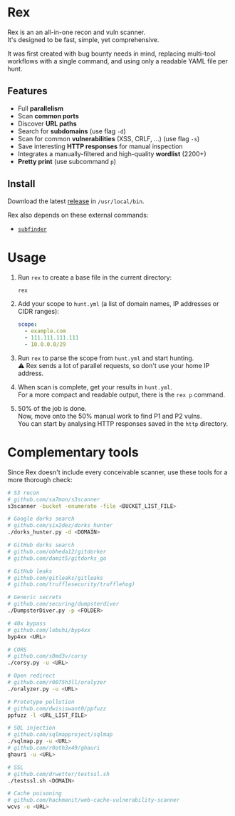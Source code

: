 # Rex

Rex is an an all-in-one recon and vuln scanner.  
It's designed to be fast, simple, yet comprehensive.

It was first created with bug bounty needs in mind, replacing multi-tool workflows with a single command, and using only a readable YAML file per hunt.

## Features

- Full **parallelism**
- Scan **common ports**
- Discover **URL paths**
- Search for **subdomains** (use flag `-d`)
- Scan for common **vulnerabilities** (XSS, CRLF, …) (use flag `-s`)
- Save interesting **HTTP responses** for manual inspection
- Integrates a manually-filtered and high-quality **wordlist** (2200+)
- **Pretty print** (use subcommand `p`)

## Install

Download the latest [release](https://github.com/xthezealot/rex/releases) in `/usr/local/bin`.

Rex also depends on these external commands:

- [`subfinder`](https://github.com/projectdiscovery/subfinder)

# Usage

1. Run `rex` to create a base file in the current directory:

   ```bash
   rex
   ```

2. Add your scope to `hunt.yml` (a list of domain names, IP addresses or CIDR ranges):

   ```yml
   scope:
     - example.com
     - 111.111.111.111
     - 10.0.0.0/29
   ```

3. Run `rex` to parse the scope from `hunt.yml` and start hunting.  
   ⚠️ Rex sends a lot of parallel requests, so don't use your home IP address.

4. When scan is complete, get your results in `hunt.yml`.  
   For a more compact and readable output, there is the `rex p` command.

5. 50% of the job is done.  
   Now, move onto the 50% manual work to find P1 and P2 vulns.  
   You can start by analysing HTTP responses saved in the `http` directory.

# Complementary tools

Since Rex doesn't include every conceivable scanner, use these tools for a more thorough check:

```sh
# S3 recon
# github.com/sa7mon/s3scanner
s3scanner -bucket -enumerate -file <BUCKET_LIST_FILE>

# Google dorks search
# github.com/six2dez/dorks_hunter
./dorks_hunter.py -d <DOMAIN>

# GitHub dorks search
# github.com/obheda12/gitdorker
# github.com/damit5/gitdorks_go

# GitHub leaks
# github.com/gitleaks/gitleaks
# github.com/trufflesecurity/trufflehog)

# Generic secrets
# github.com/securing/dumpsterdiver
./DumpsterDiver.py -p <FOLDER>

# 40x bypass
# github.com/lobuhi/byp4xx
byp4xx <URL>

# CORS
# github.com/s0md3v/corsy
./corsy.py -u <URL>

# Open redirect
# github.com/r0075h3ll/oralyzer
./oralyzer.py -u <URL>

# Prototype pollution
# github.com/dwisiswant0/ppfuzz
ppfuzz -l <URL_LIST_FILE>

# SQL injection
# github.com/sqlmapproject/sqlmap
./sqlmap.py -u <URL>
# github.com/r0oth3x49/ghauri
ghauri -u <URL>

# SSL
# github.com/drwetter/testssl.sh
./testssl.sh <DOMAIN>

# Cache poisoning
# github.com/hackmanit/web-cache-vulnerability-scanner
wcvs -u <URL>
```
